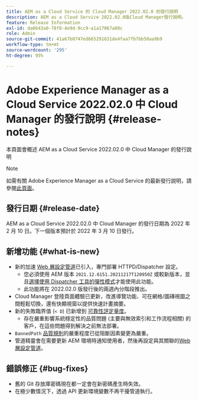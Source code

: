 ```yaml
---
title: AEM as a Cloud Service 的 Cloud Manager 2022.02.0 的發行說明
description: AEM as a Cloud Service 2022.02.0版Cloud Manager發行說明。
feature: Release Information
exl-id: da0643a0-78f8-4e9d-9cc9-a1a17067a08c
role: Admin
source-git-commit: 41a67b0747ed665291631de4faa7fb7bb50aa9b9
workflow-type: tm+mt
source-wordcount: '295'
ht-degree: 95%

---
```


# Adobe Experience Manager as a Cloud Service 2022.02.0 中 Cloud Manager 的發行說明 {#release-notes}

本頁面會概述 AEM as a Cloud Service 2022.02.0 中 Cloud Manager 的發行說明

>[!NOTE]
>
>如需有關 Adobe Experience Manager as a Cloud Service 的最新發行說明，請參閱[此頁面](/help/release-notes/release-notes-cloud/release-notes-current.md)。

## 發行日期 {#release-date}

AEM as a Cloud Service 2022.02.0 中 Cloud Manager 的發行日期為 2022 年 2 月 10 日。下一個版本預計於 2022 年 3 月 10 日發行。

## 新增功能 {#what-is-new}

* 新的加速 [Web 層設定管道](/help/implementing/cloud-manager/configuring-pipelines/introduction-ci-cd-pipelines.md#web-tier-config-pipelines)已引入，專門部署 HTTPD/Dispatcher 設定。
   * 您必須使用 AEM 版本 `2021.12.6151.20211217T120950Z` 或較新版本，並且[選擇使用 Dispatcher 工具的彈性模式](/help/implementing/dispatcher/disp-overview.md#validation-debug)才能使用此功能。
   * 此功能將在 2022.02.0 版發行後的兩週內分階段推出。
* Cloud Manager 登陸頁面體驗已更新，改進導覽功能、可在網格/圖磚視圖之間輕鬆切換，還有快顯視窗以提供快速計畫摘要。
* 新的失敗臨界值 (`< D`) 已新增到 [可靠性評定量度](/help/implementing/cloud-manager/code-quality-testing.md#understanding-code-quality-rules)。
   * 存在嚴重影響系統穩定性的品質問題 (主要與無效索引和工作流程相關) 的客戶，在這些問題得到解決之前無法部署。
* `BannedPath` [品質規則](/help/implementing/cloud-manager/code-quality-testing.md#understanding-code-quality-rules)的嚴重程度已從阻斷因素變更為嚴重。
* 管道精靈會在需要更新 AEM 環境時通知使用者，然後再設定與其關聯的[Web 層設定管道](/help/implementing/cloud-manager/configuring-pipelines/introduction-ci-cd-pipelines.md#web-tier-config-pipelines)。

## 錯誤修正 {#bug-fixes}

* 舊的 Git 存放庫密碼現在都一定會在新密碼產生時失效。
* 在極少數情況下，透過 API 更新環境變數不再干擾管道執行。

